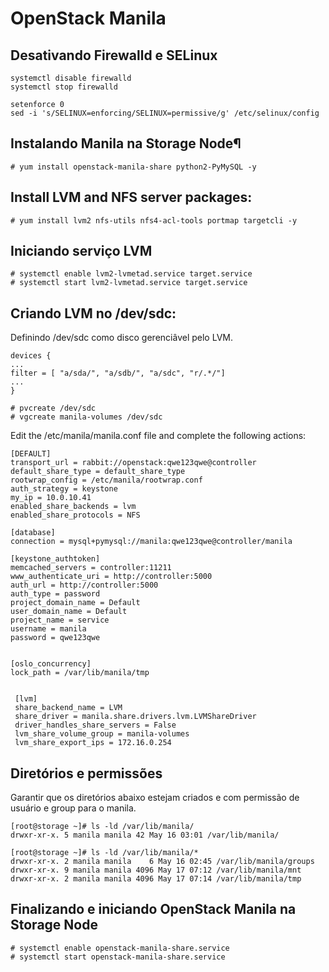# OpenStack Manila 

## Desativando Firewalld e SELinux

```
systemctl disable firewalld
systemctl stop firewalld

setenforce 0
sed -i 's/SELINUX=enforcing/SELINUX=permissive/g' /etc/selinux/config
```



## Instalando Manila na Storage Node¶
```
# yum install openstack-manila-share python2-PyMySQL -y
```
## Install LVM and NFS server packages:
```
# yum install lvm2 nfs-utils nfs4-acl-tools portmap targetcli -y
```
## Iniciando serviço LVM
```
# systemctl enable lvm2-lvmetad.service target.service
# systemctl start lvm2-lvmetad.service target.service
```
## Criando LVM no /dev/sdc:

Definindo /dev/sdc como disco gerenciâvel pelo LVM.
```
devices {
...
filter = [ "a/sda/", "a/sdb/", "a/sdc", "r/.*/"]
...
}
```

```SH
# pvcreate /dev/sdc
# vgcreate manila-volumes /dev/sdc
```

Edit the /etc/manila/manila.conf file and complete the following actions:


```
[DEFAULT]
transport_url = rabbit://openstack:qwe123qwe@controller
default_share_type = default_share_type
rootwrap_config = /etc/manila/rootwrap.conf
auth_strategy = keystone
my_ip = 10.0.10.41
enabled_share_backends = lvm
enabled_share_protocols = NFS

[database]
connection = mysql+pymysql://manila:qwe123qwe@controller/manila

[keystone_authtoken]
memcached_servers = controller:11211
www_authenticate_uri = http://controller:5000
auth_url = http://controller:5000
auth_type = password
project_domain_name = Default
user_domain_name = Default
project_name = service
username = manila
password = qwe123qwe


[oslo_concurrency]
lock_path = /var/lib/manila/tmp


 [lvm]
 share_backend_name = LVM
 share_driver = manila.share.drivers.lvm.LVMShareDriver
 driver_handles_share_servers = False
 lvm_share_volume_group = manila-volumes
 lvm_share_export_ips = 172.16.0.254
```

## Diretórios e permissões

Garantir que os diretórios abaixo estejam criados e com permissão de usuário e group para o manila.

```
[root@storage ~]# ls -ld /var/lib/manila/
drwxr-xr-x. 5 manila manila 42 May 16 03:01 /var/lib/manila/

[root@storage ~]# ls -ld /var/lib/manila/*
drwxr-xr-x. 2 manila manila    6 May 16 02:45 /var/lib/manila/groups
drwxr-xr-x. 9 manila manila 4096 May 17 07:12 /var/lib/manila/mnt
drwxr-xr-x. 2 manila manila 4096 May 17 07:14 /var/lib/manila/tmp
```
      
## Finalizando e iniciando OpenStack Manila na Storage Node

```
# systemctl enable openstack-manila-share.service
# systemctl start openstack-manila-share.service
```
